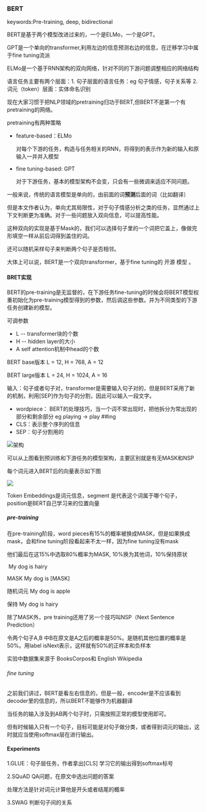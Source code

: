### BERT

keywords:Pre-training, deep, bidirectional

BERT是基于两个模型改进过来的，一个是ELMo，一个是GPT。

GPT是一个单向的transformer,利用左边的信息预测右边的信息，在迁移学习中属于fine tuning流派

ELMo是一个基于RNN架构的双向网络，针对不同的下游问题调整相应的网络结构

语言任务主要有两个层面：1. 句子层面的语言任务：eg 句子情感，句子关系等  2.词元（token）层面：实体命名识别

现在大家习惯于把NLP领域的pretraining归功于BERT,但BERT不是第一个有pretraining的网络。

pretraining有两种策略

* feature-based：ELMo

  对每个下游的任务，构造与任务相关的RNN，将得到的表示作为新的输入和原输入一并并入模型

* fine tuning-based: GPT

  对于下游任务，基本的模型架构不会变，只会有一些微调来适应不同问题。

一般来说，传统的语言模型是单向的，由前面的词**预测**后面的词（比如翻译）

但是本文作者认为，单向尤其局限性，对于句子情感分析之类的任务，显然通过上下文判断更为准确。对于一些问题放入双向信息，可以提高性能。

这种双向的实现是基于Mask的，我们可以选择句子里的一个词把它盖上，像做完形填空一样从前后词得到盖住的词。

还可以随机采样句子来判断两个句子是否相邻。

大体上可以说，BERT是一个双向transformer，基于fine tuning的 开源 模型 。



#### BRET实现

BERT的pre-training是无监督的，在下游任务fine-tuning的时候会将BERT模型权重初始化为pre-training模型得到的参数，然后调这些参数。并为不同类型的下游任务创建新的模型。

可调参数

* L -- transformer块的个数 
* H -- hidden layer的大小
* A self attention机制中head的个数

BERT base版本 L = 12, H = 768, A = 12

BERT large版本 L = 24, H = 1024, A = 16

输入：句子或者句子对，transformer是需要输入句子对的，但是BERT采用了新的机制，利用[SEP]作为句子的分割，因此可以输入一段文字。

* wordpiece： BERT的处理技巧，当一个词不常出现时，把他拆分为常出现的部分和剩余部分 eg playing -> play ##ing
* CLS：表示整个序列的信息
* SEP：句子分割用的

![架构](D:\notes\paper\bert20190926153602.png)

可以从上图看到预训练和下游任务的模型架构，主要区别就是有无MASK和NSP

每个词元进入BERT后的向量表示如下图

![](D:\notes\paper\bert20190926180722.png)

Token Embeddings是词元信息，segment 是代表这个词属于哪个句子，position是BERT自己学习来的位置向量



##### pre-training

在pre-training阶段，word pieces有15%的概率被换成MASK，但是如果换成mask，会和fine tuning阶段看起来不太一样，因为fine tuning没有mask

他们最后在这15%中选取80%概率为MASK, 10%换为其他词，10%保持原状

​			My dog is hairy

MASK My dog is [MASK]

随机词元 My dog is apple

保持 My dog is hairy

除了MASK外，pre training还用了另一个技巧叫NSP（Next Sentence Prediction）

令两个句子A,B 中B在原文是A之后的概率是50%。是随机其他位置的概率是50%。用label isNext表示，这样就有50%的正样本和负样本

实验中数据集来源于 BooksCorpos和 English Wikipedia



###### fine tuning

之前我们讲过，BERT是看左右信息的，但是一般，encoder是不应该看到decoder里的信息的，所以BERT不能够作为机器翻译

当任务的输入涉及到AB两个句子时，只需按照正常的模型使用即可。

但有时候输入只有一个句子，目标可能是对句子做分类，或者得到词元的输出，这时就应当使用softmax层在进行输出。



#### Experiments

1.GLUE：句子层任务，作者拿出[CLS] 学习它的输出得到softmax标号

2.SQuAD QA问题，在原文中选出问题的答案

处理方法是针对词元计算他是开头或者结尾的概率

3.SWAG 判断句子间的关系